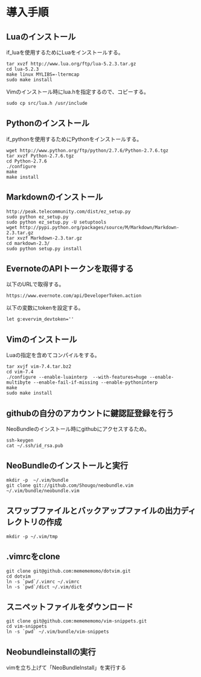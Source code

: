 # 導入手順

## Luaのインストール

if_luaを使用するためにLuaをインストールする。

    tar xvzf http://www.lua.org/ftp/lua-5.2.3.tar.gz
    cd lua-5.2.3
    make linux MYLIBS=-ltermcap
    sudo make install

Vimのインストール時にlua.hを指定するので、コピーする。

    sudo cp src/lua.h /usr/include

## Pythonのインストール

if_pythonを使用するためにPythonをインストールする。

    wget http://www.python.org/ftp/python/2.7.6/Python-2.7.6.tgz
    tar xvzf Python-2.7.6.tgz
    cd Python-2.7.6
    ./configure
    make
    make install

## Markdownのインストール

    http://peak.telecommunity.com/dist/ez_setup.py
    sudo python ez_setup.py
    sudo python ez_setup.py -U setuptools
    wget http://pypi.python.org/packages/source/M/Markdown/Markdown-2.3.tar.gz
    tar xvzf Markdown-2.3.tar.gz
    cd markdown-2.3/
    sudo python setup.py install

## EvernoteのAPIトークンを取得する

以下のURLで取得する。

    https://www.evernote.com/api/DeveloperToken.action

以下の変数にtokenを設定する。

    let g:evervim_devtoken=''

## Vimのインストール

Luaの指定を含めてコンパイルをする。

    tar xvjf vim-7.4.tar.bz2
    cd vim-7.4
    ./configure --enable-luainterp  --with-features=huge --enable-multibyte --enable-fail-if-missing --enable-pythoninterp
    make
    sudo make install

## githubの自分のアカウントに鍵認証登録を行う

NeoBundleのインストール時にgithubにアクセスするため。

    ssh-keygen
    cat ~/.ssh/id_rsa.pub

## NeoBundleのインストールと実行

    mkdir -p  ~/.vim/bundle
    git clone git://github.com/Shougo/neobundle.vim ~/.vim/bundle/neobundle.vim

## スワップファイルとバックアップファイルの出力ディレクトリの作成

    mkdir -p ~/.vim/tmp


## .vimrcをclone

    git clone git@github.com:memememomo/dotvim.git
    cd dotvim
    ln -s `pwd`/.vimrc ~/.vimrc
    ln -s `pwd`/dict ~/.vim/dict


## スニペットファイルをダウンロード

    git clone git@github.com:memememomo/vim-snippets.git
    cd vim-snippets
    ln -s `pwd` ~/.vim/bundle/vim-snippets

## Neobundleinstallの実行

vimを立ち上げて「NeoBundleInstall」を実行する
